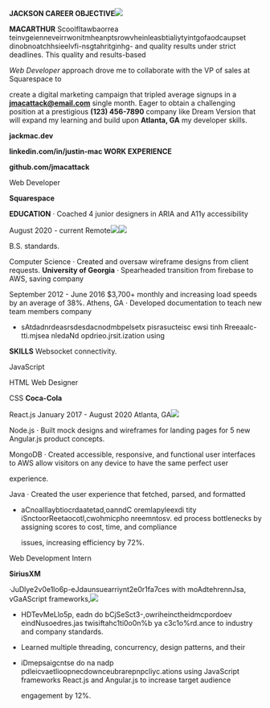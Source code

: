 ﻿**JACKSON CAREER OBJECTIVE![](Aspose.Words.ffcc2d8f-f9e3-4bdb-89f3-738366c3ca4a.001.png)**

**MACARTHUR** Scoolfltawbaorrea teinvgeienneveirrwonitmheanptsrowvheinleasbtialiytyintgofaodcaupset dinobnoatchhsieelvfi-nsgtahritginhg- and quality results under strict deadlines. This quality and results-based

*Web Developer* approach drove me to collaborate with the VP of sales at Squarespace to

create a digital marketing campaign that tripled average signups in a **jmacattack@email.com** single month. Eager to obtain a challenging position at a prestigious **(123) 456-7890** company like Dream Version that will expand my learning and build upon **Atlanta, GA** my developer skills.

**jackmac.dev**

**linkedin.com/in/justin-mac WORK EXPERIENCE**

**github.com/jmacattack**

Web Developer

**Squarespace**

**EDUCATION** · Coached 4 junior designers in ARIA and A11y accessibility

August 2020 - current Remote![](Aspose.Words.ffcc2d8f-f9e3-4bdb-89f3-738366c3ca4a.002.png)![](Aspose.Words.ffcc2d8f-f9e3-4bdb-89f3-738366c3ca4a.003.png)

B.S. standards.

Computer Science · Created and oversaw wireframe designs from client requests. **University of Georgia** · Spearheaded transition from firebase to AWS, saving company

September 2012 - June 2016 $3,700+ monthly and increasing load speeds by an average of 38%. Athens, GA · Developed documentation to teach new team members company

- sAtdadnrdeasrsdesdacnodmbpelsetx pisrasucteisc ewsi tinh Rreeaalc-tti.mjsea nledaNd opdrieo.jrsit.ization using

**SKILLS** Websocket connectivity.

JavaScript

HTML Web Designer

CSS **Coca-Cola**

React.js January 2017 - August 2020 Atlanta, GA![](Aspose.Words.ffcc2d8f-f9e3-4bdb-89f3-738366c3ca4a.004.png)

Node.js · Built mock designs and wireframes for landing pages for 5 new Angular.js product concepts.

MongoDB · Created accessible, responsive, and functional user interfaces to AWS allow visitors on any device to have the same perfect user

experience.

Java · Created the user experience that fetched, parsed, and formatted

- aCnoalllaybtiocrdaatetad,oanndC oremlapyleexdi tity  iSnctoorReetaocotl,cwohmicpho nreemntosv. ed process bottlenecks by assigning scores to cost, time, and compliance

  issues, increasing efficiency by 72%.

Web Development Intern

**SiriusXM**

·JuDlye2v0e1lo6p-eJdaunsuearriynt2e0r1fa7ces with moAdtehrennJsa, vGaAScript frameworks,![](Aspose.Words.ffcc2d8f-f9e3-4bdb-89f3-738366c3ca4a.005.png)

- HDTevMeLlo5p, eadn do bCjSeSct3-,owriheinctheidmcpordoev eindNusoedres.jas twisiftahc1ti0o0n%b ya c3c1o%rd.ance to industry and company standards.
- Learned multiple threading, concurrency, design patterns, and their
- iDmepsaigcntse do na nadp pdleicvaetlioopnecdownceubrarepnpcliyc.ations using JavaScript frameworks React.js and Angular.js to increase target audience

  engagement by 12%.

